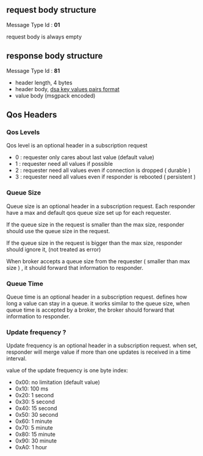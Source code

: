 ## request body structure

Message Type Id : **01**

request body is always empty

## response body structure

Message Type Id : **81**

* header length, 4 bytes
* header body, [dsa key values pairs format](../common/DSA-Binary-Encoding.md#key-value-pairs-encoding)
* value body (msgpack encoded)

## Qos Headers

### Qos Levels
Qos level is an optional header in a subscription request

* 0 : requester only cares about last value (default value)
* 1 : requester need all values if possible
* 2 : requester need all values even if connection is dropped ( durable )
* 3 : requester need all values even if responder is rebooted ( persistent )

### Queue Size
Queue size is an optional header in a subscription request.  Each responder have a max and default qos queue size set up for each requester.

If the queue size in the request is smaller than the max size, responder should use the queue size in the request. 

If the queue size in the request is bigger than the max size, responder should ignore it, (not treated as error)  

When broker accepts a queue size from the requester ( smaller than max size ) , it should forward that information to responder.

### Queue Time
Queue time is an optional header in a subscription request. defines how long a value can stay in a queue. it works similar to the queue size, when queue time is accepted by a broker, the broker should forward that information to responder.

### Update frequency ?
Update frequency is an optional header in a subscription request. when set,  responder will merge value if more than one updates is received in a time interval.

value of the update frequency is one byte index:

  * 0x00: no limitation (default value)
  * 0x10: 100 ms
  * 0x20: 1 second
  * 0x30: 5 second   
  * 0x40: 15 second
  * 0x50: 30 second
  * 0x60: 1 minute
  * 0x70: 5 minute
  * 0x80: 15 minute
  * 0x90: 30 minute
  * 0xA0: 1 hour